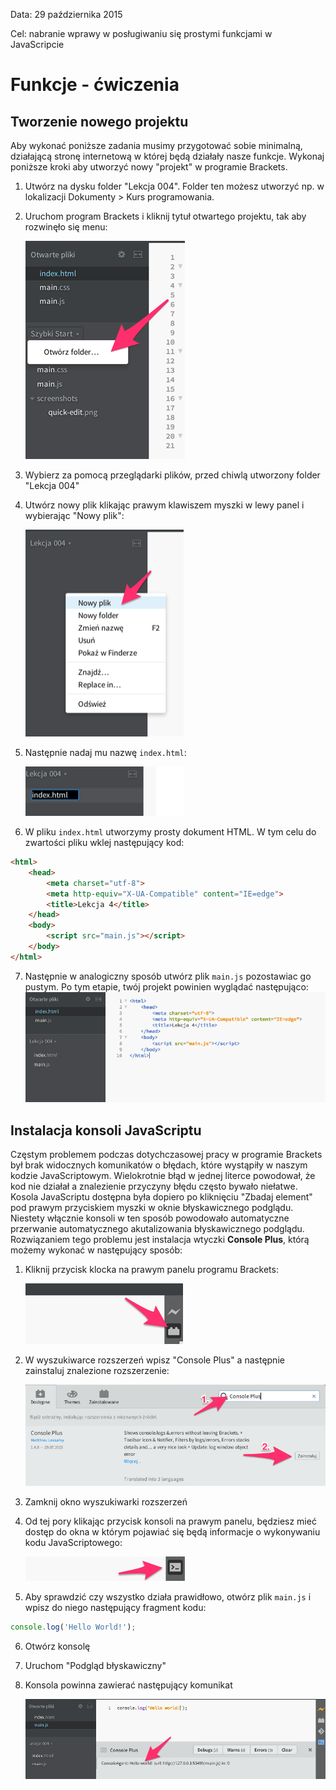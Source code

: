 Data: 29 października 2015

Cel: nabranie wprawy w posługiwaniu się prostymi funkcjami w JavaScripcie

# Funkcje - ćwiczenia

## Tworzenie nowego projektu

Aby wykonać poniższe zadania musimy przygotować sobie minimalną, działającą stronę internetową w której będą działały nasze funkcje. Wykonaj poniższe kroki aby utworzyć nowy "projekt" w programie Brackets.

1. Utwórz na dysku folder "Lekcja 004". Folder ten możesz utworzyć np. w lokalizacji Dokumenty > Kurs programowania.
2. Uruchom program Brackets i kliknij tytuł otwartego projektu, tak aby rozwinęło się menu:

    ![Otwórz folder...](lekcja-0004/otworz-folder.png)
    
3. Wybierz za pomocą przeglądarki plików, przed chiwlą utworzony folder "Lekcja 004"
4. Utwórz nowy plik klikając prawym klawiszem myszki w lewy panel i wybierając "Nowy plik":

    ![Nowy plik](lekcja-0004/nowy-plik.png)
    
5. Następnie nadaj mu nazwę `index.html`:

    ![index.html](lekcja-0004/nowy-plik-index.png)
    
6. W pliku `index.html` utworzymy prosty dokument HTML. W tym celu do zwartości pliku wklej następujący kod:
```html
<html>
    <head>
        <meta charset="utf-8">
        <meta http-equiv="X-UA-Compatible" content="IE=edge">
        <title>Lekcja 4</title>
    </head>
    <body>
        <script src="main.js"></script>
    </body>
</html>
```
7. Następnie w analogiczny sposób utwórz plik `main.js` pozostawiac go pustym. Po tym etapie, twój projekt powinien wyglądać następująco:
![index.html](lekcja-0004/main-js.png)

## Instalacja konsoli JavaScriptu

Częstym problemem podczas dotychczasowej pracy w programie Brackets był brak widocznych komunikatów o błędach, które wystąpiły w naszym kodzie JavaScriptowym. Wielokrotnie błąd w jednej literce powodował, że kod nie działał a znalezienie przyczyny błędu często bywało niełatwe. Kosola JavaScriptu dostępna była dopiero po kliknięciu "Zbadaj element" pod prawym przyciskiem myszki w oknie błyskawicznego podglądu. Niestety włącznie konsoli w ten sposób powodowało automatyczne przerwanie automatycznego akutalizowania błyskawicznego podglądu. Rozwiązaniem tego problemu jest instalacja wtyczki **Console Plus**, którą możemy wykonać w następujący sposób:

1. Kliknij przycisk klocka na prawym panelu programu Brackets:
    
    ![plugins button](lekcja-0004/plugins-button.png)
    
2. W wyszukiwarce rozszerzeń wpisz "Console Plus" a następnie zainstaluj znalezione rozszerzenie:

    ![index.html](lekcja-0004/console-plus-install.png)
    
3. Zamknij okno wyszukiwarki rozszerzeń
4. Od tej pory klikając przycisk konsoli na prawym panelu, będziesz mieć dostęp do okna w którym pojawiać się będą informacje o wykonywaniu kodu JavaScriptowego:

    ![console button](lekcja-0004/console-button.png)
    
5. Aby sprawdzić czy wszystko działa prawidłowo, otwórz plik `main.js` i wpisz do niego następujący fragment kodu:
```javascript
console.log('Hello World!');
```
6. Otwórz konsolę
7. Uruchom "Podgląd błyskawiczny"
8. Konsola powinna zawierać następujący komunikat

    ![working console](lekcja-0004/console-works.png)
    